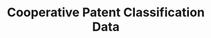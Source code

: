 ---
layout: default
bigquery: https://console.cloud.google.com/bigquery?p=patents-public-data&d=cpc&page=dataset
citation: '“Cooperative Patent Classification” by the EPO and USPTO, for public use. '
contributors: EPO, USPTO
cost: None
description: Cooperative Patent Classification Data contains the scheme and definitions
  of the Cooperative Patent Classification system for classifying patent documents.
  The CPC is the result of a partnership between the EPO and the USPTO in their joint
  effort to develop a common, internationally compatible classification system for
  technical documents, in particular patent publications, which will be used by both
  offices in the patent granting process
documentation: https://www.cooperativepatentclassification.org/cpcSchemeAndDefinitions
last_edit: 04/05/2022, 13:50:15
location: https://www.cooperativepatentclassification.org/index
maintained_by: USPTO, EPO
schema_fields:
- definition
- breakdown_code
- status
- title_part
- children
- level
- applicationReferences
- synonyms
- breakdownCode
- titlePart
- child_groups
- limiting_references
- ipc_concordant
- glossary
- title_full
- date_revised
- notAllocatable
- informativeReferences
- residualReferences
- informative_references
- dateRevised
- not_allocatable
- limitingReferences
- titleFull
- residual_references
- ipcConcordant
- childGroups
- parents
- sizeCache
- symbol
- additional_only
- application_references
shortname: cooperative_patent_classification
tags:
- patents
- science
title: Cooperative Patent Classification Data
uuid: 984374a7-16e9-4b35-9445-458daceb01bf
---